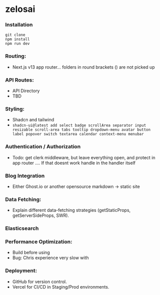# zelosai

### Installation
```
git clone 
npm install 
npm run dev
```

### Routing: 
- Next.js v13 app router... folders in round brackets () are not picked up

### API Routes: 
- API Directory
- TBD

### Styling:
- Shadcn and tailwind
- ```shadcn-ui@latest add select badge scrollArea separator input resizable scroll-area tabs tooltip dropdown-menu avatar button label popover switch textarea calendar context-menu menubar```
### Authentication / Authorization
- Todo: get clerk middleware, but leave everything open, and protect in app router .... If that doesnt work handle in the handler itself

### Blog Integration
- Either Ghost.io or another opensource markdown -> static site

### Data Fetching: 
- Explain different data-fetching strategies (getStaticProps, getServerSideProps, SWR).

### Elasticsearch

### Performance Optimization: 
- Build before using
- Bug: Chris experience very slow with 

### Deployment: 
- GitHub for version control.
- Vercel for CI/CD in Staging/Prod environments.
